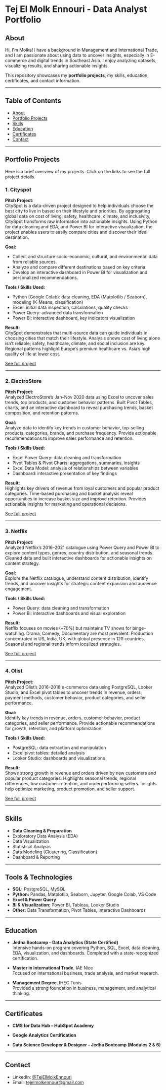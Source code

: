 # Tej El Molk Ennouri - Data Analyst Portfolio






## About
Hi, I'm Molka! I have a background in Management and International Trade, and I am passionate about using data to uncover insights, especially in E-commerce and digital trends in Southeast Asia. I enjoy analyzing datasets, visualizing results, and sharing actionable insights.

This repository showcases my **portfolio projects**, my skills, education, certificates, and contact information.

---

## Table of Contents
- [About](#about)
- [Portfolio Projects](#portfolio-projects)
- [Skills](#skills)
- [Education](#education)
- [Certificates](#certificates)
- [Contact](#contact)

---

## Portfolio Projects
Here is a brief overview of my projects. Click on the links to see the full project details.

### 1. Cityspot
**Pitch Project:**  
CitySpot is a data-driven project designed to help individuals choose the best city to live in based on their lifestyle and priorities. By aggregating global data on cost of living, safety, healthcare, climate, and inclusivity, CitySpot transforms raw information into actionable insights. Using Python for data cleaning and EDA, and Power BI for interactive visualization, the project enables users to easily compare cities and discover their ideal destination.

**Goal:**  
* Collect and structure socio-economic, cultural, and environmental data from reliable sources.  
* Analyze and compare different destinations based on key criteria.  
* Develop an interactive dashboard in Power BI for visualization and personalized recommendations.  

**Tools / Skills Used:**  
- Python (Google Colab): data cleaning, EDA (Matplotlib / Seaborn), modeling (K-Means, classification)  
- Excel: initial data inspection, calculations, quality checks  
- Power Query: advanced data transformation  
- Power BI: interactive dashboard, key indicators visualization  

**Result:**  
CitySpot demonstrates that multi-source data can guide individuals in choosing cities that match their lifestyle. Analysis shows cost of living alone isn’t reliable; safety, healthcare, climate, and social inclusion are key. Regional patterns highlight Europe’s premium healthcare vs. Asia’s high quality of life at lower cost.  

[See full project](Projects/Cityspot/)

---

### 2. ElectroStore
**Pitch Project:**  
Analyzed ElectroStore’s Jan–Nov 2020 data using Excel to uncover sales trends, top products, and customer behavior patterns. Built Pivot Tables, charts, and an interactive dashboard to reveal purchasing trends, basket composition, and retention patterns.

**Goal:**  
Analyze data to identify key trends in customer behavior, top-selling products, categories, brands, and purchase frequency. Provide actionable recommendations to improve sales performance and retention.

**Tools / Skills Used:**  
- Excel Power Query: data cleaning and transformation  
- Pivot Tables & Pivot Charts: aggregations, summaries, insights  
- Excel Data Model: analysis of relationships between variables  
- Dashboard: interactive presentation of key findings  

**Result:**  
Highlights key drivers of revenue from loyal customers and popular product categories. Time-based purchasing and basket analysis reveal opportunities to increase basket size and improve retention. Provides actionable insights for marketing and operational decisions.  

[See full project](Projects/Electrostore/)

---

### 3. Netflix
**Pitch Project:**  
Analyzed Netflix’s 2016–2021 catalogue using Power Query and Power BI to explore content types, genres, country distribution, and seasonal trends. Cleaned data and built interactive dashboards for actionable insights on content strategy.

**Goal:**  
Explore the Netflix catalogue, understand content distribution, identify trends, and uncover insights for strategic content expansion and audience engagement.

**Tools / Skills Used:**  
- Power Query: data cleaning and transformation  
- Power BI: interactive dashboards and visual exploration  

**Result:**  
Netflix focuses on movies (~70%) but maintains TV shows for binge-watching. Drama, Comedy, Documentary are most prevalent. Production concentrated in US, India, UK, with global presence in 120 countries. Seasonal and regional trends inform localized strategies.  

[See full project](Projects/Netflix/)

---

### 4. Olist
**Pitch Project:**  
Analyzed Olist’s 2016–2018 e-commerce data using PostgreSQL, Looker Studio, and Excel pivot tables to uncover trends in revenue, orders, payment methods, customer behavior, product categories, and seller performance.

**Goal:**  
Identify key trends in revenue, orders, customer behavior, product categories, and seller performance. Provide actionable recommendations for growth, retention, and platform optimization.

**Tools / Skills Used:**  
- PostgreSQL: data extraction and manipulation  
- Excel pivot tables: detailed analysis  
- Looker Studio: dashboards and visualizations  

**Result:**  
Shows strong growth in revenue and orders driven by new customers and popular product categories. Highlights seasonal trends, regional differences, low customer retention, and underperforming sellers. Insights help optimize marketing, product promotion, and seller support.  

[See full project](Projects/Olist/)


---

## Skills

- **Data Cleaning & Preparation**
- Exploratory Data Analysis (EDA)
- Data Visualization
- Statistical Analysis
- Data Modeling (Clustering, Classification)
- Dashboard & Reporting

---

## Tools & Technologies

- **SQL:** PostgreSQL, MySQL  
- **Python:** Pandas, Matplotlib, Seaborn, Jupyter, Google Colab, VS Code  
- **Excel & Power Query**  
- **BI & Visualization:** Power BI, Tableau, Looker Studio  
- **Other:** Data Transformation, Pivot Tables, Interactive Dashboards


---

## Education

- **Jedha Bootcamp – Data Analytics (State Certified)**  
  Intensive hands-on program covering Python, SQL, Excel, data cleaning, EDA, visualization, and dashboards. Completed with a state-recognized certification.

- **Master in International Trade**, IAE Nice  
  Focused on international business, trade analysis, and market research.

- **Management Degree**, IHEC Tunis  
  Provided a strong foundation in business, management, and analytical thinking.


---

## Certificates

- **CMS for Data Hub – HubSpot Academy**  

- **Google Analytics Certification**  

- **Data Science Developer & Designer – Jedha Bootcamp (Modules 2 & 6)**  


---

## Contact
- LinkedIn: [@TejElMolkEnnouri](https://www.linkedin.com/in/tej-el-molk-ennouri/)  
- Email: tejelmolkennour@gmail.com
